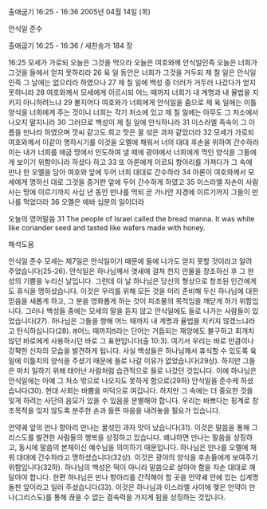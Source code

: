 출애굽기 16:25 - 16:36 
2005년 04월 14일 (목)

안식일 준수



출애굽기 16:25 - 16:36 / 새찬송가 184 장


16:25 모세가 가로되 오늘은 그것을 먹으라 오늘은 여호와께 안식일인즉 오늘은 너희가 그것을 들에서 얻지 못하리라 26 육 일 동안은 너희가 그것을 거두되 제 칠 일은 안식일인즉 그 날에는 없으리라 하였으나 27 제 칠 일에 백성 중 더러가 거두러 나갔다가 얻지 못하니라 28 여호와께서 모세에게 이르시되 어느 때까지 너희가 내 계명과 내 율법을 지키지 아니하려느냐 29 볼지어다 여호와가 너희에게 안식일을 줌으로 제 육 일에는 이틀 양식을 너희에게 주는 것이니 너희는 각기 처소에 있고 제 칠 일에는 아무도 그 처소에서 나오지 말지니라 30 그러므로 백성이 제 칠 일에 안식하니라 31 이스라엘 족속이 그 이름을 만나라 하였으며 깟씨 같고도 희고 맛은 꿀 섞은 과자 같았더라 32 모세가 가로되 여호와께서 이같이 명하시기를 이것을 오멜에 채워서 너의 대대 후손을 위하여 간수하라 이는 내가 너희를 애굽 땅에서 인도하여 낼 때에 광야에서 너희에게 먹인 양식을 그들에게 보이기 위함이니라 하셨다 하고 33 또 아론에게 이르되 항아리를 가져다가 그 속에 만나 한 오멜을 담아 여호와 앞에 두어 너희 대대로 간수하라 34 아론이 여호와께서 모세에게 명하신 대로 그것을 증거판 앞에 두어 간수하게 하였고 35 이스라엘 자손이 사람 사는 땅에 이르기까지 사십 년 동안 만나를 먹되 곧 가나안 지경에 이르기까지 그들이 만나를 먹었더라 36 오멜은 에바 십분의 일이더라 

오늘의 영어말씀 
31 The people of Israel called the bread manna. It was white like coriander seed and tasted like wafers made with honey.

해석도움





안식일 준수 
모세는 제7일은 안식일이기 때문에 들에 나가도 얻지 못할 것이라고 알려 주었습니다(25-26). 안식일은 하나님께서 엿새에 걸쳐 천지 만물을 창조하신 후 그 완성의 기쁨을 누리신 날입니다. 그런데 이 날 하나님은 당신의 형상으로 창조된 인간에게도 휴식을 명하셨습니다. 이것은 우리를 위해 모든 것을 미리 준비해 두신 하나님에 대한 믿음을 새롭게 하고, 그 분을 영화롭게 하는 것이 피조물의 목적임을 깨닫게 하기 위함입니다. 그러나 백성들 중에는 모세의 말을 듣지 않고 안식일에도 들로 나가는 사람들이 있었습니다(27). 하나님은 그들을 향해 어느 때까지 내 계명과 율법을 지키지 않겠느냐라고 탄식하십니다(28). ꡐ어느 때까지ꡑ라는 단어는 거듭되는 재앙에도 불구하고 회개치 않던 바로에게 사용하시던 바로 그 표현입니다(출 10:3). 여기서 우리는 바로 만큼이나 강퍅한 신자의 모습을 발견하게 됩니다. 사실 백성들은 하나님께서 휴식할 수 있도록 육일에 이틀치의 양식을 주셨기 때문에 들로 나갈 이유가 없었습니다(29상). 하지만 그들은 마치 일하기 위해 태어난 사람처럼 습관적으로 들로 나갔던 것입니다. 이에 하나님은 안식일에는 아예 그 처소 밖으로 나오지도 못하게 함으로(29하) 안식일을 준수케 하셨습니다(30). 현대 사회는 바쁨을 미덕으로 여깁니다. 하지만 그 속에는 더 중요한 것을 잊게 하려는 사단의 음모가 있을 수 있음을 분별해야 합니다. 우리는 바쁘다는 핑계로 창조목적을 잊지 않도록 분주한 손과 들뜬 마음을 내려놓을 필요가 있습니다. 

언약궤 앞의 만나 항아리 
만나는 꿀섞인 과자 맛이 났습니다(31). 이것은 말씀을 통해 그리스도를 발견한 사람들의 행복을 상징하고 있습니다. 왜냐하면 만나는 말씀을 상징하고, 동시에 말씀의 본체이신 예수님을 의미하기 때문입니다. 하나님은 만나를 오멜에 채워 대대에 간수하라고 명하셨습니다(32상). 이것은 광야의 양식을 후손들에게 보여주기 위함입니다(32하). 하나님의 백성은 떡이 아니라 말씀으로 살아야 함을 자손 대대로 깨달아야 합니다. 한편 하나님은 만나 항아리를 간직해야 할 곳을 언약궤 안에 있는 십계명 돌판 앞이라고 일러 주셨습니다(33). 이것은 하나님과 이스라엘 사이에 맺은 언약이 만나(그리스도)를 통해 끊을 수 없는 결속력을 가지게 됨을 상징하는 것입니다.